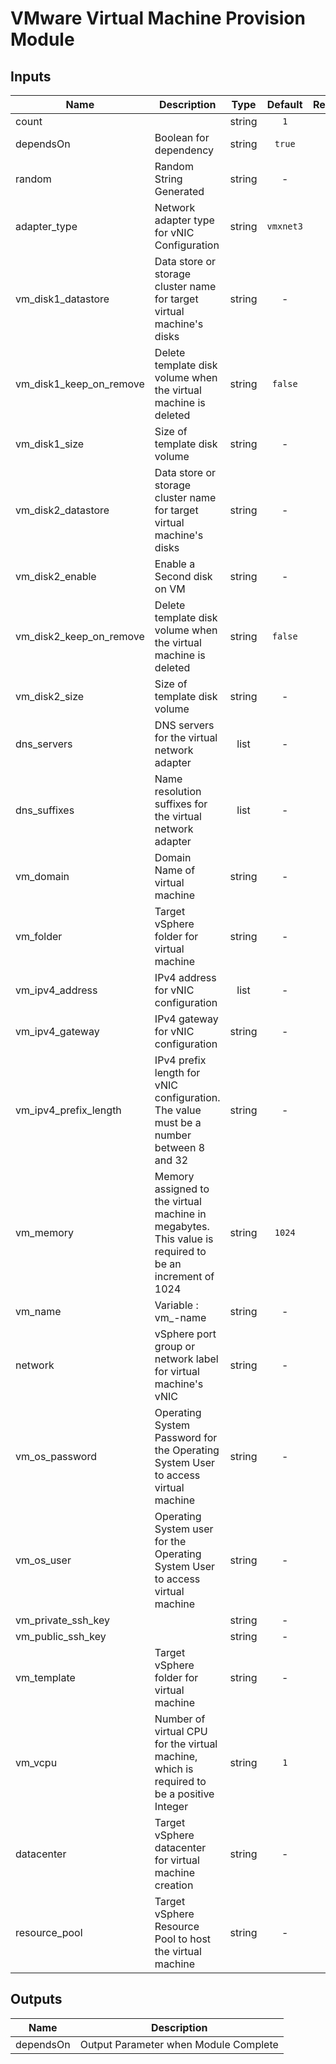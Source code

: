 <!---
Copyright IBM Corp. 2018, 2018
--->

# VMware Virtual Machine Provision Module

## Inputs

| Name | Description | Type | Default | Required |
|------|-------------|:----:|:-----:|:-----:|
| count |  | string | `1` | no |
| dependsOn | Boolean for dependency | string | `true` | no |
| random | Random String Generated | string | - | yes |
| adapter_type | Network adapter type for vNIC Configuration | string | `vmxnet3` | no |
| vm_disk1_datastore | Data store or storage cluster name for target virtual machine's disks | string | - | yes |
| vm_disk1_keep_on_remove | Delete template disk volume when the virtual machine is deleted | string | `false` | no |
| vm_disk1_size | Size of template disk volume | string | - | yes |
| vm_disk2_datastore | Data store or storage cluster name for target virtual machine's disks | string | - | yes |
| vm_disk2_enable | Enable a Second disk on VM | string | - | yes |
| vm_disk2_keep_on_remove | Delete template disk volume when the virtual machine is deleted | string | `false` | no |
| vm_disk2_size | Size of template disk volume | string | - | yes |
| dns_servers | DNS servers for the virtual network adapter | list | - | yes |
| dns_suffixes | Name resolution suffixes for the virtual network adapter | list | - | yes |
| vm_domain | Domain Name of virtual machine | string | - | yes |
| vm_folder | Target vSphere folder for virtual machine | string | - | yes |
| vm_ipv4_address | IPv4 address for vNIC configuration | list | - | yes |
| vm_ipv4_gateway | IPv4 gateway for vNIC configuration | string | - | yes |
| vm_ipv4_prefix_length | IPv4 prefix length for vNIC configuration. The value must be a number between 8 and 32 | string | - | yes |
| vm_memory | Memory assigned to the virtual machine in megabytes. This value is required to be an increment of 1024 | string | `1024` | no |
| vm_name | Variable : vm_-name | string | - | yes |
| network | vSphere port group or network label for virtual machine's vNIC | string | - | yes |
| vm_os_password | Operating System Password for the Operating System User to access virtual machine | string | - | yes |
| vm_os_user | Operating System user for the Operating System User to access virtual machine | string | - | yes |
| vm_private_ssh_key |  | string | - | yes |
| vm_public_ssh_key |  | string | - | yes |
| vm_template | Target vSphere folder for virtual machine | string | - | yes |
| vm_vcpu | Number of virtual CPU for the virtual machine, which is required to be a positive Integer | string | `1` | no |
| datacenter | Target vSphere datacenter for virtual machine creation | string | - | yes |
| resource_pool | Target vSphere Resource Pool to host the virtual machine | string | - | yes |

## Outputs

| Name | Description |
|------|-------------|
| dependsOn | Output Parameter when Module Complete |
